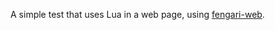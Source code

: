 A simple test that uses Lua in a web page, using [fengari-web].

[fengari-web]: https://github.com/fengari-lua/fengari-web
